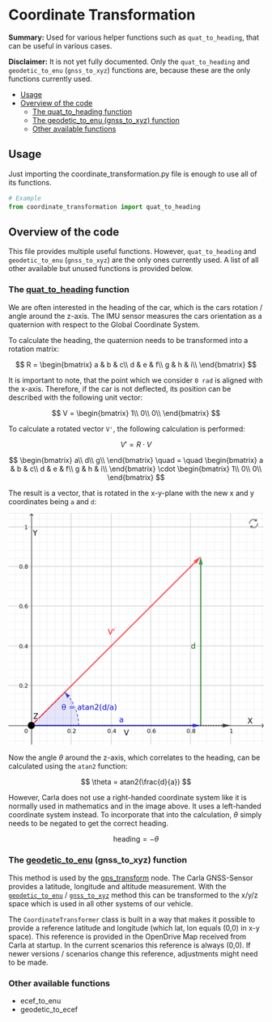 # Coordinate Transformation

**Summary:** Used for various helper functions such as `quat_to_heading`, that can be useful in various cases.

**Disclaimer:** It is not yet fully documented.
Only the `quat_to_heading` and `geodetic_to_enu` (`gnss_to_xyz`) functions are, because these are the only functions currently used.

- [Usage](#usage)
- [Overview of the code](#overview-of-the-code)
  - [The quat_to_heading function](#the-quat_to_heading-function)
  - [The geodetic_to_enu (gnss_to_xyz) function](#the-geodetic_to_enu-gnss_to_xyz-function)
  - [Other available functions](#other-available-functions)

## Usage

Just importing the coordinate_transformation.py file is enough to use all of its functions.

```Python
# Example
from coordinate_transformation import quat_to_heading
```

## Overview of the code

This file provides multiple useful functions.
However, `quat_to_heading` and `geodetic_to_enu` (`gnss_to_xyz`) are the only ones currently used.
A list of all other available but unused functions is provided below.

### The [quat_to_heading](https://github.com/una-auxme/paf/blob/main/code/localization/src/coordinate_transformation.py#L120-L143) function

We are often interested in the heading of the car, which is the cars rotation / angle around the z-axis.
The IMU sensor measures the cars orientation as a quaternion with respect to the Global Coordinate System.

To calculate the heading, the quaternion needs to be transformed into a rotation matrix:

$$
R =
\begin{bmatrix}
    a & b & c\\
    d & e & f\\
    g & h & i\\
\end{bmatrix}
$$

It is important to note, that the point which we consider `0 rad` is aligned with the x-axis.
Therefore, if the car is not deflected, its position can be described with the following unit vector:

$$
V =
\begin{bmatrix}
    1\\
    0\\
    0\\
\end{bmatrix}
$$

To calculate a rotated vector `V'`, the following calculation is performed:

$$
V' = R \cdot V
$$

$$
\begin{bmatrix}
    a\\
    d\\
    g\\
\end{bmatrix}
\quad = \quad
\begin{bmatrix}
    a & b & c\\
    d & e & f\\
    g & h & i\\
\end{bmatrix}
\cdot
\begin{bmatrix}
    1\\
    0\\
    0\\
\end{bmatrix}
$$

The result is a vector, that is rotated in the x-y-plane with the new x and y coordinates being `a` and `d`:

![Visualization quat_to_heading](../assets/localization/quat_to_heading.png)

Now the angle $\theta$ around the z-axis, which correlates to the heading, can be calculated using the `atan2` function:

$$
\theta = atan2(\frac{d}{a})
$$

However, Carla does not use a right-handed coordinate system like it is normally used in mathematics and in the image above.
It uses a left-handed coordinate system instead.
To incorporate that into the calculation, $\theta$ simply needs to be negated to get the correct heading.

$$
\text{heading} = - \theta
$$

### The [geodetic_to_enu](https://github.com/una-auxme/paf/blob/092a3a467eeec492fd722d1f6d0efbb20e0131a2/code/localization/src/coordinate_transformation.py#L42-L71) (gnss_to_xyz) function

This method is used by the [gps_transform](../../code/localization/src/gps_transform.py) node.
The Carla GNSS-Sensor provides a latitude, longitude and altitude measurement.
With the [`geodetic_to_enu`](https://github.com/una-auxme/paf/blob/092a3a467eeec492fd722d1f6d0efbb20e0131a2/code/localization/src/coordinate_transformation.py#L42-L71) /
[`gnss_to_xyz`](https://github.com/una-auxme/paf/blob/092a3a467eeec492fd722d1f6d0efbb20e0131a2/code/localization/src/coordinate_transformation.py#L38-L39) method this can be transformed to the x/y/z space which is used in all other systems of our vehicle.

The `CoordinateTransformer` class is built in a way that makes it possible to provide a reference latitude and longitude (which lat, lon equals (0,0) in x-y space).
This reference is provided in the OpenDrive Map received from Carla at startup.
In the current scenarios this reference is always (0,0).
If newer versions / scenarios change this reference, adjustments might need to be made.

### Other available functions

- ecef_to_enu
- geodetic_to_ecef
